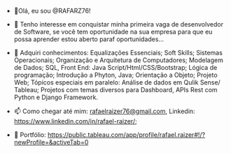- 👋Olá, eu sou @RAFARZ76!

- 👀 Tenho interesse em conquistar minha primeira vaga de desenvolvedor de Software, se você tem oportunidade na sua empresa para que eu possa aprender estou aberto paraf oportunidades...

-   🌱 Adquiri conhecimentos: Equalizações Essenciais; Soft Skills; Sistemas Operacionais; Organização e Arquitetura de Computadores; Modelagem de Dados; SQL, Front End: Java Script/Html/CSS/Bootstrap; Lógica de programação; Introdução a Phyton, Java; Orientação a Objeto; Projeto Web; Tópicos especiais em paralelo: Análise de dados em  Qulik Sense/ Tableau; Projetos com temas diversos para  Dashboard, APIs Rest com Python e Django Framework.

- 📫 Como chegar até mim: rafaelraizer76@gmail.com, Linkedin: https://www.linkedin.com/in/rafael-raizer/;

- 🚀 Portfólio: https://public.tableau.com/app/profile/rafael.raizer#!/?newProfile=&activeTab=0




